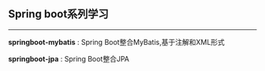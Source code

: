 ## Spring boot系列学习
---
**springboot-mybatis** : Spring Boot整合MyBatis,基于注解和XML形式

**springboot-jpa** : Spring Boot整合JPA